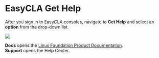 # EasyCLA Get Help

After you sign in to EasyCLA consoles, navigate to **Get Help** and select an **option** from the drop-down list.

![](<../../.gitbook/assets/EascyCLA Get Help.png>)

**Docs** opens the [Linux Foundation Product Documentation](https://docs.linuxfoundation.org/lfx/easycla).\
**Support** opens the Help Center.
